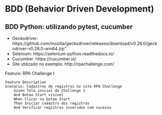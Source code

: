 # BDD (Behavior Driven Development)

## BDD Python: utilizando pytest, cucumber

<ul>
    <li>Geckodriver: https://github.com/mozilla/geckodriver/releases/download/v0.26.0/geckodriver-v0.26.0-win64.zip"</li>
    <li>Selenium: https://selenium-python.readthedocs.io/</li>
    <li>Cucumber: https://cucumber.io/</li>
    <li>Site utilizado no exemplo: http://rpachallenge.com/</li>
</ul>    


Feature: RPA Challenge I

    Feature Description
    Scenario: Cadastros de registros no site RPA Challenge
        Given Tela inicial do Challenge 1
        And Botao Start visivel
        When Clicar no botao Start
        Then Iniciar cadastro dos registros
        And Verificar registros inseridos com sucesso


